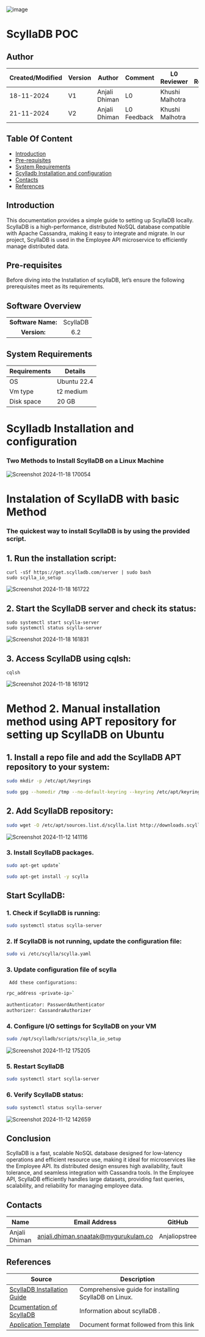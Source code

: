 ![image](https://github.com/user-attachments/assets/31897406-2fe7-449a-9df7-6dc55cd9ec5e)


# ScyllaDB POC

## Author

| Created/Modified | Version | Author               | Comment         | L0 Reviewer      |L1 Reviewer | L2 Reviewer |
|-------------------|---------|----------------------|-----------------|------------------|------------------|------------------|
| 18-11-2024        | V1     | Anjali Dhiman | L0    |  Khushi Malhotra |    |    |
| 21-11-2024        | V2      | Anjali Dhiman | L0 Feedback    |  Khushi Malhotra |   |   |


## Table Of Content

- [Introduction](#introduction)
- [Pre-requisites](#pre-requisites)
- [System Requirements](#system-requirements)
- [Scylladb Installation and configuration](#scylladb-installation-and-configuration)
- [Contacts](#contacts)
- [References](#references)


## Introduction
This documentation provides a simple guide to setting up ScyllaDB locally. ScyllaDB is a high-performance, distributed NoSQL database compatible with Apache Cassandra, making it easy to integrate and migrate. In our project, ScyllaDB is used in the Employee API microservice to efficiently manage distributed data.

## Pre-requisites

Before diving into the Installation of scyllaDB, let’s ensure the following prerequisites meet as its requirements.

## Software Overview
|                  |         |
|:----------------:|:-------:|
| **Software Name:**| ScyllaDB|
|**Version:**| 6.2 |

## System Requirements
| **Requirements** | **Details** |
|---------|---------|
| OS |  Ubuntu 22.4 |
| Vm type | t2 medium |
| Disk space | 20 GB |



# Scylladb Installation and configuration
### Two Methods to Install ScyllaDB on a Linux Machine
![Screenshot 2024-11-18 170054](https://github.com/user-attachments/assets/25da80d4-4f36-41c4-bc0a-0a8374e91ff3)

# Instalation of ScyllaDB with basic Method
### The quickest way to install ScyllaDB is by using the provided script.

## 1. Run the installation script:
```
curl -sSf https://get.scylladb.com/server | sudo bash
sudo scylla_io_setup
```
![Screenshot 2024-11-18 161722](https://github.com/user-attachments/assets/3be1e5c9-76dc-42a1-85ba-27e17721ed84)


## 2. Start the ScyllaDB server and check its status:
```
sudo systemctl start scylla-server
sudo systemctl status scylla-server
```
![Screenshot 2024-11-18 161831](https://github.com/user-attachments/assets/9c6a0d24-22a6-44d9-ae19-79b1757f9dd7)

## 3. Access ScyllaDB using cqlsh:
```
cqlsh
```
![Screenshot 2024-11-18 161912](https://github.com/user-attachments/assets/3654db11-4887-4fce-895b-45d8211ac164)

# Method 2. Manual installation method using APT repository for setting up ScyllaDB on Ubuntu

## 1. Install a repo file and add the ScyllaDB APT repository to your system:

```bash
sudo mkdir -p /etc/apt/keyrings

sudo gpg --homedir /tmp --no-default-keyring --keyring /etc/apt/keyrings/scylladb.gpg --keyserver hkp://keyserver.ubuntu.com:80 --recv-keys A43E06657BAC99E3
```

## 2. Add ScyllaDB repository:
  
```bash
sudo wget -O /etc/apt/sources.list.d/scylla.list http://downloads.scylladb.com/deb/debian/scylla-6.2.list
```

![Screenshot 2024-11-12 141116](https://github.com/user-attachments/assets/ab1d7faf-e3ef-41e9-8d84-9a830bd85777)

### 3. Install ScyllaDB packages.

```bash
sudo apt-get update`

sudo apt-get install -y scylla
```

## **Start ScyllaDB**:

### 1. Check if ScyllaDB is running:

```bash 
sudo systemctl status scylla-server
```

### 2. If ScyllaDB is not running, update the configuration file:

```bash
sudo vi /etc/scylla/scylla.yaml
```

### 3. Update configuration file of scylla
```bash
 Add these configurations:

rpc_address <private-ip>`
  
authenticator: PasswordAuthenticator
authorizer: CassandraAuthorizer
```

### 4. Configure I/O settings for ScyllaDB on your VM

```bash
sudo /opt/scylladb/scripts/scylla_io_setup
```

![Screenshot 2024-11-12 175205](https://github.com/user-attachments/assets/c6e9883b-1e08-4159-a7b5-a486db9fe076)



### 5. Restart ScyllaDB

```bash 
sudo systemctl start scylla-server
```

### 6. Verify ScyllaDB status:

```bash
sudo systemctl status scylla-server
```

![Screenshot 2024-11-12 142659](https://github.com/user-attachments/assets/11a54d9e-9783-466f-831f-260cdc9e0e3f)

## Conclusion


ScyllaDB is a fast, scalable NoSQL database designed for low-latency operations and efficient resource use, making it ideal for microservices like the Employee API. Its distributed design ensures high availability, fault tolerance, and seamless integration with Cassandra tools. In the Employee API, ScyllaDB efficiently handles large datasets, providing fast queries, scalability, and reliability for managing employee data.



## Contacts

| Name| Email Address      | GitHub | URL |
|-----|--------------------------|----------|---------|
| Anjali Dhiman | anjali.dhiman.snaatak@mygurukulam.co |  Anjaliopstree  |  https://github.com/Anjaliopstree  |


## References

| Source                                                                                     | Description                                |
| ------------------------------------------------------------------------------------------ | ------------------------------------------ |
| [ScyllaDB Installation Guide](https://opensource.docs.scylladb.com/stable/getting-started/install-scylla/index.html) | Comprehensive guide for installing ScyllaDB on Linux. |
| [Dcumentation of ScyllaDB](https://github.com/avengers-p11/Documentation/blob/main/OT%20MS%20Understanding/ScyllaDB/ScyllaDB%20Documentation/README.md) | Information about scyllaDB . |
| [Application Template ](https://github.com/OT-MICROSERVICES/documentation-template/wiki/Application-Template) | Document format followed from this link   | 
